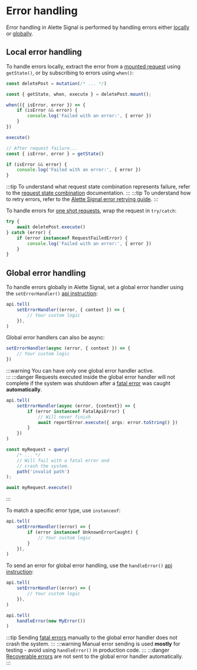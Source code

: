 # Error handling
Error handling in Alette Signal is performed by handling errors 
either [locally](#local-error-handling) or [globally](#global-error-handling).

## Local error handling
To handle errors locally, extract the error from a [mounted request](../getting-started/request-modes.md#mounted-request-mode)
using `getState()`, or by subscribing to errors using `when()`:
```ts
const deletePost = mutation(/* ... */)

const { getState, when, execute } = deletePost.mount();

when(({ isError, error }) => {
    if (isError && error) {
        console.log('Failed with an error:', { error })
	}
})

execute()

// After request failure...
const { isError, error } = getState()

if (isError && error) {
    console.log('Failed with an error:', { error })
}
```
:::tip
To understand what request state combination represents failure, refer to the 
[request state combination](../request-behaviour/request-state.md#analyzing-request-state) 
documentation.
:::
:::tip
To understand how to retry errors, refer to the
[Alette Signal error retrying guide](../behaviour-control/request-retrying.md).
:::

To handle errors for [one shot requests](../getting-started/request-modes.md#one-shot-request-mode),
wrap the request in `try/catch`:
```ts
try {
    await deletePost.execute()
} catch (error) {
    if (error instanceof RequestFailedError) {
        console.log('Failed with an error:', { error })
	}
}
```

## Global error handling
To handle errors globally in Alette Signal, set a global error handler 
using the `setErrorHandler()` [api instruction](../getting-started/api-configuration.md#api-client-instruction):
```ts
api.tell(
    setErrorHandler((error, { context }) => {
        // Your custom logic
	}),
)
```

Global error handlers can also be async:
```ts
setErrorHandler(async (error, { context }) => {
    // Your custom logic
})
```

:::warning
You can have only one global error handler active.  
:::
:::danger
Requests executed inside the global error handler will not complete 
if the system was shutdown after a [fatal error](../error-system/error-types.md#fatal-errors)
was caught **automatically**.
```ts
api.tell(
    setErrorHandler(async (error, {context}) => {
        if (error instanceof FatalApiError) {
            // Will never finish
            await reportError.execute({ args: error.toString() })
        }
    })
)

const myRequest = query(
    /* ... */
    // Will fail with a fatal error and 
	// crash the system.
    path('invalid path')
);

await myRequest.execute()
```
:::



To match a specific error type, use `instanceof`:
```ts
api.tell(
    setErrorHandler((error) => {
        if (error instanceof UnknownErrorCaught) {
            // Your custom logic
		}
	}),
)
```

To send an error for global error handling, use 
the `handleError()` [api instruction](../getting-started/api-configuration.md#api-client-instruction):
```ts
api.tell(
    setErrorHandler((error) => {
        // Your custom logic
	}),
)

api.tell(
    handleError(new MyError())
)
```
:::tip
Sending [fatal errors](error-types.md#fatal-errors) manually to the global error handler
does not crash the system.
:::
:::warning
Manual error sending is used **mostly** for testing -
avoid using `handleError()` in production code.
:::
:::danger
[Recoverable errors](error-types.md#recoverable-errors)
are not sent to the global error handler automatically.  
:::
